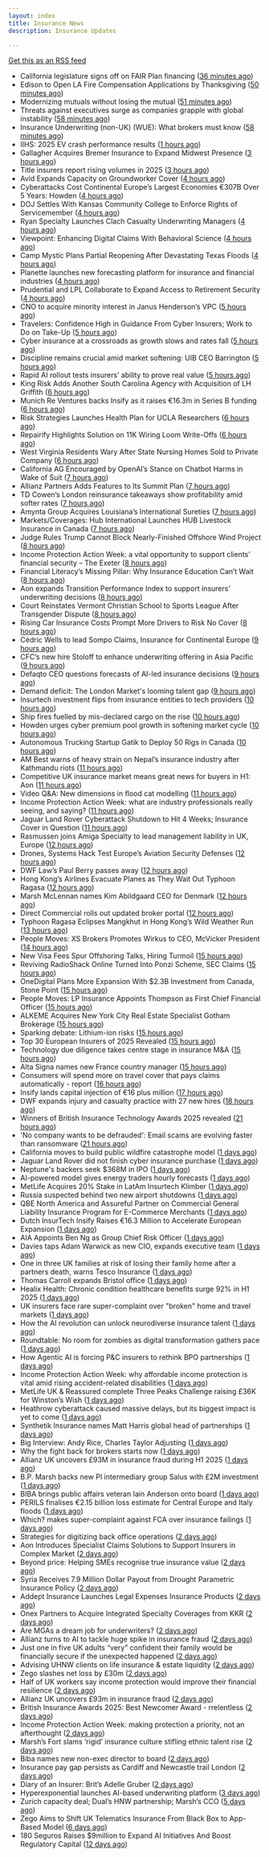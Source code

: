 ```yaml
---
layout: index
title: Insurance News
description: Insurance Updates

---
```


[Get this as an RSS feed](/insurance.rss)

<!-- news_marker starts -->
- California legislature signs off on FAIR Plan financing ([36 minutes ago](https://www.dig-in.com/news/california-legislature-signs-off-on-fair-plan-financing))
- Edison to Open LA Fire Compensation Applications by Thanksgiving ([50 minutes ago](https://www.insurancejournal.com/news/west/2025/09/24/840473.htm))
- Modernizing mutuals without losing the mutual ([51 minutes ago](https://www.dig-in.com/opinion/modernizing-mutuals-without-losing-the-mutual))
- Threats against executives surge as companies grapple with global instability ([58 minutes ago](https://www.insurancebusinessmag.com/uk/business-strategy/threats-against-executives-surge-as-companies-grapple-with-global-instability-550828.aspx))
- Insurance Underwriting (non-UK) (WUE): What brokers must know ([58 minutes ago](https://www.insurancebusinessmag.com/uk/guides/insurance-underwriting-nonuk-wue-what-brokers-must-know-550827.aspx))
- IIHS: 2025 EV crash performance results ([1 hours ago](https://www.dig-in.com/news/iihs-2025-ev-crash-performance-results))
- Gallagher Acquires Bremer Insurance to Expand Midwest Presence ([3 hours ago](https://www.insurtechinsights.com/gallagher-acquires-bremer-insurance-to-expand-midwest-presence/))
- Title insurers report rising volumes in 2025 ([3 hours ago](https://www.dig-in.com/news/title-insurers-see-increased-volumes-in-2025))
- Avid Expands Capacity on Groundworker Cover ([4 hours ago](https://insurance-edge.net/2025/09/24/avid-expands-capacity-on-groundworker-cover/))
- Cyberattacks Cost Continental Europe’s Largest Economies €307B Over 5 Years: Howden ([4 hours ago](https://www.insurancejournal.com/news/international/2025/09/24/840408.htm))
- DOJ Settles With Kansas Community College to Enforce Rights of Servicemember ([4 hours ago](https://www.insurancejournal.com/news/midwest/2025/09/24/840439.htm))
- Ryan Specialty Launches Clach Casualty Underwriting Managers ([4 hours ago](https://www.insurancejournal.com/news/midwest/2025/09/24/840435.htm))
- Viewpoint: Enhancing Digital Claims With Behavioral Science ([4 hours ago](https://www.insurancejournal.com/news/national/2025/09/24/840421.htm))
- Camp Mystic Plans Partial Reopening After Devastating Texas Floods ([4 hours ago](https://www.insurancejournal.com/news/southcentral/2025/09/24/840430.htm))
- Planette launches new forecasting platform for insurance and financial industries ([4 hours ago](https://www.reinsurancene.ws/planette-launches-new-forecasting-platform-for-insurance-and-financial-industries/))
- Prudential and LPL Collaborate to Expand Access to Retirement Security ([4 hours ago](https://www.insurtechinsights.com/prudential-and-lpl-collaborate-to-expand-access-to-retirement-security/))
- CNO to acquire minority interest in Janus Henderson’s VPC ([5 hours ago](https://www.reinsurancene.ws/cno-to-acquire-minority-interest-in-janus-hendersons-vpc/))
- Travelers: Confidence High in Guidance From Cyber Insurers; Work to Do on Take-Up ([5 hours ago](https://www.insurancejournal.com/news/national/2025/09/24/840397.htm))
- Cyber insurance at a crossroads as growth slows and rates fall ([5 hours ago](https://www.insurancebusinessmag.com/uk/news/cyber/cyber-insurance-at-a-crossroads-as-growth-slows-and-rates-fall-550790.aspx))
- Discipline remains crucial amid market softening: UIB CEO Barrington ([5 hours ago](https://www.reinsurancene.ws/discipline-remains-crucial-amid-market-softening-uib-ceo-barrington/))
- Rapid AI rollout tests insurers’ ability to prove real value ([5 hours ago](https://www.postonline.co.uk/news/7959090/rapid-ai-rollout-tests-insurers%E2%80%99-ability-to-prove-real-value))
- King Risk Adds Another South Carolina Agency with Acquisition of LH Griffith ([6 hours ago](https://www.insurancejournal.com/news/southeast/2025/09/24/840392.htm))
- Munich Re Ventures backs Insify as it raises €16.3m in Series B funding ([6 hours ago](https://www.reinsurancene.ws/munich-re-ventures-backs-insify-as-it-raises-e16-3m-in-series-b-funding/))
- Risk Strategies Launches Health Plan for UCLA Researchers ([6 hours ago](https://insurance-edge.net/2025/09/24/risk-strategies-launches-health-plan-for-ucla-researchers/))
- Repairify Highlights Solution on 11K Wiring Loom Write-Offs ([6 hours ago](https://insurance-edge.net/2025/09/24/repairify-highlights-solution-on-11k-wiring-loom-write-offs/))
- West Virginia Residents Wary After State Nursing Homes Sold to Private Company ([6 hours ago](https://www.insurancejournal.com/news/southeast/2025/09/24/840382.htm))
- California AG Encouraged by OpenAI’s Stance on Chatbot Harms in Wake of Suit ([7 hours ago](https://www.insurancejournal.com/news/west/2025/09/24/840380.htm))
- Allianz Partners Adds Features to Its Summit Plan ([7 hours ago](https://insurance-edge.net/2025/09/24/allianz-partners-adds-features-to-its-summit-plan/))
- TD Cowen’s London reinsurance takeaways show profitability amid softer rates ([7 hours ago](https://www.reinsurancene.ws/td-cowens-london-reinsurance-takeaways-show-profitability-amid-softer-rates/))
- Amynta Group Acquires Louisiana’s International Sureties ([7 hours ago](https://www.insurancejournal.com/news/southcentral/2025/09/24/840373.htm))
- Markets/Coverages: Hub International Launches HUB Livestock Insurance in Canada ([7 hours ago](https://www.insurancejournal.com/news/international/2025/09/24/840369.htm))
- Judge Rules Trump Cannot Block Nearly-Finished Offshore Wind Project ([8 hours ago](https://www.insurancejournal.com/news/east/2025/09/24/840362.htm))
- Income Protection Action Week: a vital opportunity to support clients’ financial security – The Exeter ([8 hours ago](https://ifamagazine.com/income-protection-action-week-a-vital-opportunity-to-support-clients-financial-security-the-exeter/))
- Financial Literacy’s Missing Pillar: Why Insurance Education Can’t Wait ([8 hours ago](https://insurance-edge.net/2025/09/24/financial-literacys-missing-pillar-why-insurance-education-cant-wait/))
- Aon expands Transition Performance Index to support insurers’ underwriting decisions ([8 hours ago](https://www.reinsurancene.ws/aon-expands-transition-performance-index-to-support-insurers-underwriting-decisions/))
- Court Reinstates Vermont Christian School to Sports League After Transgender Dispute ([8 hours ago](https://www.insurancejournal.com/news/east/2025/09/24/840359.htm))
- Rising Car Insurance Costs Prompt More Drivers to Risk No Cover ([8 hours ago](https://insurance-edge.net/2025/09/24/rising-car-insurance-costs-prompt-more-drivers-to-risk-no-cover/))
- Cédric Wells to lead Sompo Claims, Insurance for Continental Europe ([9 hours ago](https://www.reinsurancene.ws/cedric-wells-to-lead-sompo-claims-insurance-for-continental-europe/))
- CFC’s new hire Stoloff to enhance underwriting offering in Asia Pacific ([9 hours ago](https://www.reinsurancene.ws/cfcs-new-hire-stoloff-to-enhance-underwriting-offering-in-asia-pacific/))
- Defaqto CEO questions forecasts of AI-led insurance decisions ([9 hours ago](https://www.postonline.co.uk/technology/7959089/defaqto-ceo-questions-forecasts-of-ai-led-insurance-decisions))
- Demand deficit: The London Market's looming talent gap ([9 hours ago](https://www.insurancebusinessmag.com/uk/news/diversity-inclusion/demand-deficit-the-london-markets-looming-talent-gap-550748.aspx))
- Insurtech investment flips from insurance entities to tech providers ([10 hours ago](https://www.postonline.co.uk/technology/7959087/insurtech-investment-flips-from-insurance-entities-to-tech-providers))
- Ship fires fuelled by mis-declared cargo on the rise ([10 hours ago](https://www.postonline.co.uk/news/7959085/ship-fires-fuelled-by-mis-declared-cargo-on-the-rise))
- Howden urges cyber premium pool growth in softening market cycle ([10 hours ago](https://www.reinsurancene.ws/howden-urges-cyber-premium-pool-growth-in-softening-market-cycle/))
- Autonomous Trucking Startup Gatik to Deploy 50 Rigs in Canada ([10 hours ago](https://www.insurancejournal.com/news/international/2025/09/24/840355.htm))
- AM Best warns of heavy strain on Nepal’s insurance industry after Kathmandu riots ([11 hours ago](https://www.reinsurancene.ws/am-best-warns-of-heavy-strain-on-nepals-insurance-industry-after-kathmandu-riots/))
- Competitive UK insurance market means great news for buyers in H1: Aon ([11 hours ago](https://www.insurancebusinessmag.com/uk/news/breaking-news/competitive-uk-insurance-market-means-great-news-for-buyers-in-h1-aon-550741.aspx))
- Video Q&A: New dimensions in flood cat modelling ([11 hours ago](https://www.postonline.co.uk/technology/7959047/video-qa-new-dimensions-in-flood-cat-modelling))
- Income Protection Action Week: what are industry professionals really seeing, and saying? ([11 hours ago](https://ifamagazine.com/income-protection-action-week-what-are-industry-professionals-really-seeing-and-saying/))
- Jaguar Land Rover Cyberattack Shutdown to Hit 4 Weeks; Insurance Cover in Question ([11 hours ago](https://www.insurancejournal.com/news/international/2025/09/24/840349.htm))
- Rasmussen joins Amiga Specialty to lead management liability in UK, Europe ([12 hours ago](https://www.insurancebusinessmag.com/uk/news/breaking-news/rasmussen-joins-amiga-specialty-to-lead-management-liability-in-uk-europe-550735.aspx))
- Drones, Systems Hack Test Europe’s Aviation Security Defenses ([12 hours ago](https://www.insurancejournal.com/news/international/2025/09/24/840335.htm))
- DWF Law’s Paul Berry passes away ([12 hours ago](https://www.postonline.co.uk/news/7959086/dwf-laws-paul-berry-passes-away))
- Hong Kong’s Airlines Evacuate Planes as They Wait Out Typhoon Ragasa ([12 hours ago](https://www.insurancejournal.com/news/international/2025/09/24/840330.htm))
- Marsh McLennan names Kim Abildgaard CEO for Denmark ([12 hours ago](https://www.insurancebusinessmag.com/uk/news/breaking-news/marsh-mclennan-names-kim-abildgaard-ceo-for-denmark-550717.aspx))
- Direct Commercial rolls out updated broker portal ([12 hours ago](https://www.postonline.co.uk/broker/7959081/direct-commercial-rolls-out-updated-broker-portal))
- Typhoon Ragasa Eclipses Mangkhut in Hong Kong’s Wild Weather Run ([13 hours ago](https://www.insurancejournal.com/news/international/2025/09/24/840325.htm))
- People Moves: XS Brokers Promotes Wirkus to CEO, McVicker President ([14 hours ago](https://www.insurancejournal.com/news/national/2025/09/24/840315.htm))
- New Visa Fees Spur Offshoring Talks, Hiring Turmoil ([15 hours ago](https://www.insurancejournal.com/news/national/2025/09/24/840319.htm))
- Reviving RadioShack Online Turned Into Ponzi Scheme, SEC Claims ([15 hours ago](https://www.insurancejournal.com/news/national/2025/09/24/840312.htm))
- OneDigital Plans More Expansion With $2.3B Investment from Canada, Stone Point ([15 hours ago](https://www.insurancejournal.com/news/southeast/2025/09/24/840301.htm))
- People Moves: LP Insurance Appoints Thompson as First Chief Financial Officer ([15 hours ago](https://www.insurancejournal.com/news/west/2025/09/24/839710.htm))
- ALKEME Acquires New York City Real Estate Specialist Gotham Brokerage ([15 hours ago](https://www.insurancejournal.com/news/east/2025/09/24/840296.htm))
- Sparking debate: Lithium-ion risks ([15 hours ago](https://www.postonline.co.uk/regulation/7959010/sparking-debate-lithium-ion-risks))
- Top 30 European Insurers of 2025 Revealed ([15 hours ago](https://www.postonline.co.uk/personal/7958243/top-30-european-insurers-of-2025-revealed))
- Technology due diligence takes centre stage in insurance M&A ([15 hours ago](https://www.postonline.co.uk/technology/7958262/technology-due-diligence-takes-centre-stage-in-insurance-ma))
- Alta Signa names new France country manager ([15 hours ago](https://www.insurancebusinessmag.com/uk/news/breaking-news/alta-signa-names-new-france-country-manager-550695.aspx))
- Consumers will spend more on travel cover that pays claims automatically - report ([16 hours ago](https://www.insurancebusinessmag.com/uk/news/travel/consumers-will-spend-more-on-travel-cover-that-pays-claims-automatically--report-550692.aspx))
- Insify lands capital injection of €16 plus million ([17 hours ago](https://www.insurancebusinessmag.com/uk/news/breaking-news/insify-lands-capital-injection-of-16-plus-million-550686.aspx))
- DWF expands injury and casualty practice with 27 new hires ([18 hours ago](https://www.insurancebusinessmag.com/uk/news/breaking-news/dwf-expands-injury-and-casualty-practice-with-27-new-hires-550685.aspx))
- Winners of British Insurance Technology Awards 2025 revealed ([21 hours ago](https://www.postonline.co.uk/technology/7959079/winners-of-british-insurance-technology-awards-2025-revealed))
- 'No company wants to be defrauded': Email scams are evolving faster than ransomware ([21 hours ago](https://www.insurancebusinessmag.com/uk/news/cyber/no-company-wants-to-be-defrauded-email-scams-are-evolving-faster-than-ransomware-549985.aspx))
- California moves to build public wildfire catastrophe model ([1 days ago](https://www.dig-in.com/news/california-moves-to-build-public-wildfire-catastrophe-model))
- Jaguar Land Rover did not finish cyber insurance purchase ([1 days ago](https://www.insurancebusinessmag.com/uk/news/breaking-news/jaguar-land-rover-did-not-finish-cyber-insurance-purchase-550708.aspx))
- Neptune's backers seek $368M in IPO ([1 days ago](https://www.dig-in.com/articles/neptunes-backers-seek-368m-in-ipo))
- AI-powered model gives energy traders hourly forecasts ([1 days ago](https://www.dig-in.com/articles/ai-powered-model-gives-energy-traders-hourly-forecasts))
- MetLife Acquires 20% Stake in LatAm Insurtech Klimber ([1 days ago](https://www.insurtechinsights.com/metlife-acquires-20-stake-in-latam-insurtech-klimber/))
- Russia suspected behind two new airport shutdowns ([1 days ago](https://www.insurancebusinessmag.com/uk/news/breaking-news/russia-suspected-behind-two-new-airport-shutdowns-550662.aspx))
- QBE North America and Assureful Partner on Commercial General Liability Insurance Program for E-Commerce Merchants ([1 days ago](https://www.insurtechinsights.com/qbe-north-america-and-assureful-partner-on-commercial-general-liability-insurance-program-for-e-commerce-merchants/))
- Dutch InsurTech Insify Raises €16.3 Million to Accelerate European Expansion ([1 days ago](https://www.insurtechinsights.com/dutch-insurtech-insify-raises-e16-3-million-to-accelerate-european-expansion/))
- AIA Appoints Ben Ng as Group Chief Risk Officer ([1 days ago](https://www.insurtechinsights.com/aia-appoints-ben-ng-as-group-chief-risk-officer/))
- Davies taps Adam Warwick as new CIO, expands executive team ([1 days ago](https://www.insurancebusinessmag.com/uk/news/breaking-news/davies-taps-adam-warwick-as-new-cio-expands-executive-team-550630.aspx))
- One in three UK families at risk of losing their family home after a partners death, warns Tesco Insurance ([1 days ago](https://ifamagazine.com/one-in-three-uk-families-at-risk-of-losing-their-family-home-after-a-partners-death-warns-tesco-insurance/))
- Thomas Carroll expands Bristol office ([1 days ago](https://www.postonline.co.uk/broker/7959080/thomas-carroll-expands-bristol-office))
- Healix Health: Chronic condition healthcare benefits surge 92% in H1 2025 ([1 days ago](https://ifamagazine.com/healix-health-chronic-condition-healthcare-benefits-surge-92-in-h1-2025/))
- UK insurers face rare super-complaint over "broken" home and travel markets ([1 days ago](https://www.insurancebusinessmag.com/uk/news/breaking-news/uk-insurers-face-rare-supercomplaint-over-broken-home-and-travel-markets-550601.aspx))
- How the AI revolution can unlock neurodiverse insurance talent ([1 days ago](https://www.postonline.co.uk/people/7958951/how-the-ai-revolution-can-unlock-neurodiverse-insurance-talent))
- Roundtable: No room for zombies as digital transformation gathers pace ([1 days ago](https://www.postonline.co.uk/market-access/technology/7958957/roundtable-no-room-for-zombies-as-digital-transformation-gathers-pace))
- How Agentic AI is forcing P&C insurers to rethink BPO partnerships ([1 days ago](https://www.dig-in.com/opinion/agentic-ais-impact-on-bpo-partnerships))
- Income Protection Action Week: why affordable income protection is vital amid rising accident-related disabilities ([1 days ago](https://ifamagazine.com/income-protection-action-week-why-affordable-income-protection-is-vital-amid-rising-accident-related-disabilities/))
- MetLife UK & Reassured complete Three Peaks Challenge raising £36K for Winston’s Wish ([1 days ago](https://ifamagazine.com/metlife-uk-reassured-complete-three-peaks-challenge-raising-36k-for-winstons-wish/))
- Heathrow cyberattack caused massive delays, but its biggest impact is yet to come ([1 days ago](https://www.insurancebusinessmag.com/uk/news/cyber/heathrow-cyberattack-caused-massive-delays-but-its-biggest-impact-is-yet-to-come-550593.aspx))
- Synthetik Insurance names Matt Harris global head of partnerships ([1 days ago](https://www.insurancebusinessmag.com/uk/news/breaking-news/synthetik-insurance-names-matt-harris-global-head-of-partnerships-550582.aspx))
- Big Interview: Andy Rice, Charles Taylor Adjusting ([1 days ago](https://www.postonline.co.uk/claims/7958280/big-interview-andy-rice-charles-taylor-adjusting))
- Why the fight back for brokers starts now ([1 days ago](https://www.postonline.co.uk/broker/7959061/why-the-fight-back-for-brokers-starts-now))
- Allianz UK uncovers £93M in insurance fraud during H1 2025 ([1 days ago](https://www.insurancebusinessmag.com/uk/news/breaking-news/allianz-uk-uncovers-93m-in-insurance-fraud-during-h1-2025-550556.aspx))
- B.P. Marsh backs new PI intermediary group Salus with £2M investment ([1 days ago](https://www.insurancebusinessmag.com/uk/news/breaking-news/b-p--marsh-backs-new-pi-intermediary-group-salus-with-2m-investment-550555.aspx))
- BIBA brings public affairs veteran Iain Anderson onto board ([1 days ago](https://www.insurancebusinessmag.com/uk/news/breaking-news/biba-brings-public-affairs-veteran-iain-anderson-onto-board-550552.aspx))
- PERILS finalises €2.15 billion loss estimate for Central Europe and Italy floods ([1 days ago](https://www.insurancebusinessmag.com/uk/news/catastrophe/perils-finalises-2-15-billion-loss-estimate-for-central-europe-and-italy-floods-550548.aspx))
- Which? makes super-complaint against FCA over insurance failings ([1 days ago](https://www.postonline.co.uk/news/7959078/which-makes-super-complaint-against-fca-over-insurance-failings))
- Strategies for digitizing back office operations ([2 days ago](https://www.dig-in.com/opinion/strategies-for-digitizing-back-office-operations))
- Aon Introduces Specialist Claims Solutions to Support Insurers in Complex Market ([2 days ago](https://www.insurtechinsights.com/aon-introduces-specialist-claims-solutions-to-support-insurers-in-complex-market/))
- Beyond price: Helping SMEs recognise true insurance value ([2 days ago](https://www.insurancebusinessmag.com/uk/news/breaking-news/beyond-price-helping-smes-recognise-true-insurance-value-550578.aspx))
- Syria Receives 7.9 Million Dollar Payout from Drought Parametric Insurance Policy ([2 days ago](https://www.insurtechinsights.com/syria-receives-7-9-million-dollar-payout-from-drought-parametric-insurance-policy/))
- Addept Insurance Launches Legal Expenses Insurance Products ([2 days ago](https://www.insurtechinsights.com/addept-insurance-launches-legal-expenses-insurance-products/))
- Onex Partners to Acquire Integrated Specialty Coverages from KKR ([2 days ago](https://www.insurtechinsights.com/onex-partners-to-acquire-integrated-specialty-coverages-from-kkr/))
- Are MGAs a dream job for underwriters? ([2 days ago](https://www.insurancebusinessmag.com/uk/news/breaking-news/are-mgas-a-dream-job-for-underwriters-550505.aspx))
- Allianz turns to AI to tackle huge spike in insurance fraud ([2 days ago](https://www.insurancebusinessmag.com/uk/news/breaking-news/allianz-turns-to-ai-to-tackle-huge-spike-in-insurance-fraud-550492.aspx))
- Just one in five UK adults “very” confident their family would be financially secure if the unexpected happened ([2 days ago](https://ifamagazine.com/just-one-in-five-uk-adults-very-confident-their-family-would-be-financially-secure-if-the-unexpected-happened/))
- Advising UHNW clients on life insurance & estate liquidity ([2 days ago](https://ifamagazine.com/advising-uhnw-clients-on-life-insurance-estate-liquidity/))
- Zego slashes net loss by £30m ([2 days ago](https://www.postonline.co.uk/technology/7959075/zego-slashes-net-loss-by-%C2%A330m))
- Half of UK workers say income protection would improve their financial resilience ([2 days ago](https://ifamagazine.com/half-of-uk-workers-say-income-protection-would-improve-their-financial-resilience/))
- Allianz UK uncovers £93m in insurance fraud ([2 days ago](https://www.postonline.co.uk/news/7959074/allianz-uk-uncovers-%C2%A393m-in-insurance-fraud))
- British Insurance Awards 2025: Best Newcomer Award - rrelentless ([2 days ago](https://www.postonline.co.uk/market-access/7959017/british-insurance-awards-2025-best-newcomer-award-rrelentless))
- Income Protection Action Week: making protection a priority, not an afterthought ([2 days ago](https://ifamagazine.com/income-protection-awareness-week-making-protection-a-priority-not-an-afterthought/))
- Marsh’s Fort slams ‘rigid’ insurance culture stifling ethnic talent rise ([2 days ago](https://www.postonline.co.uk/people/7959071/marsh%E2%80%99s-fort-slams-%E2%80%98rigid%E2%80%99-insurance-culture-stifling-ethnic-talent-rise))
- Biba names new non-exec director to board ([2 days ago](https://www.postonline.co.uk/news/7959066/biba-names-new-non-exec-director-to-board))
- Insurance pay gap persists as Cardiff and Newcastle trail London ([2 days ago](https://www.postonline.co.uk/people/7958057/insurance-pay-gap-persists-as-cardiff-and-newcastle-trail-london))
- Diary of an Insurer: Brit’s Adelle Gruber ([2 days ago](https://www.postonline.co.uk/commercial/7957920/diary-of-an-insurer-brit%E2%80%99s-adelle-gruber))
- Hyperexponential launches AI-based underwriting platform ([3 days ago](https://www.dig-in.com/news/hyperexponential-launches-ai-based-underwriting-platform))
- Zurich capacity deal; Dual’s HNW partnership; Marsh’s CCO ([5 days ago](https://www.postonline.co.uk/news/7959062/zurich-capacity-deal-dual%E2%80%99s-hnw-partnership-marsh%E2%80%99s-cco))
- Zego Aims to Shift UK Telematics Insurance From Black Box to App-Based Model ([6 days ago](https://thefintechtimes.com/zego-aims-to-shift-uk-telematics-insurance-from-black-box-to-app-based-model/))
- 180 Seguros Raises $9million to Expand AI Initiatives And Boost Regulatory Capital ([12 days ago](https://thefintechtimes.com/180-seguros-raises-9m-to-expand-ai-initiatives-and-boost-regulatory-capital/))

<!-- news_marker ends -->
